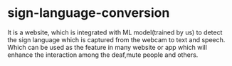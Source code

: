 # sign-language-conversion
It is a website, which is integrated with ML model(trained by us) to detect the sign language which is captured from the webcam to text and speech. Which can be used as the feature in many website or app which will enhance the interaction among the deaf,mute people and others.

